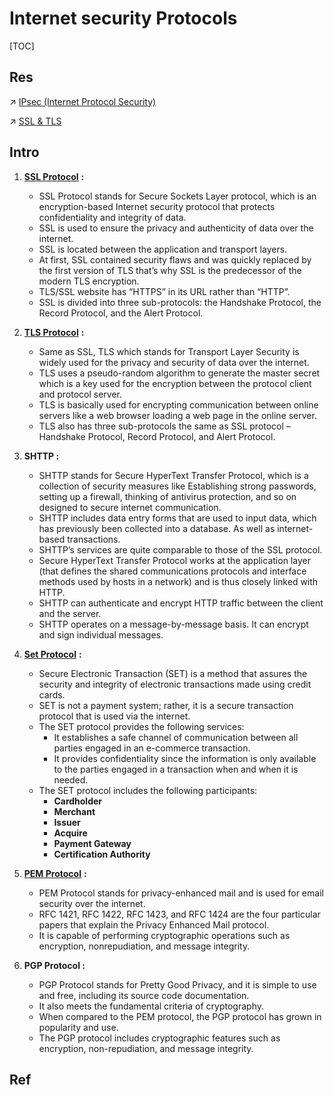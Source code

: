 # Internet security Protocols

[TOC]



## Res
↗ [IPsec (Internet Protocol Security)](../../../../../CyberSecurity/Network%20Security/🏇%20Network%20Security%20Basics%20&%20Protocols/🫱🏻‍🫲🏿%20Network%20Layer%20Security%20Protocols/IPsec%20(Internet%20Protocol%20Security)/IPsec%20(Internet%20Protocol%20Security).md)

↗ [SSL & TLS](../../../../../CyberSecurity/Network%20Security/🏇%20Network%20Security%20Basics%20&%20Protocols/🚉%20Transportation%20Layer%20Security%20Protocols/SSL%20&%20TLS/SSL%20&%20TLS.md)



## Intro
1.  [**SSL Protocol**](https://www.geeksforgeeks.org/secure-socket-layer-ssl/) **:** 
    - SSL Protocol stands for Secure Sockets Layer protocol, which is an encryption-based Internet security protocol that protects confidentiality and integrity of data.
    - SSL is used to ensure the privacy and authenticity of data over the internet.
    - SSL is located between the application and transport layers.
    - At first, SSL contained security flaws and was quickly replaced by the first version of TLS that’s why SSL is the predecessor of the modern TLS encryption.
    - TLS/SSL website has “HTTPS” in its URL rather than “HTTP”.
    - SSL is divided into three sub-protocols: the Handshake Protocol, the Record Protocol, and the Alert Protocol.

2.  [**TLS Protocol**](https://write.geeksforgeeks.org/post/3143483) **:**
    - Same as SSL, TLS which stands for Transport Layer Security is widely used for the privacy and security of data over the internet.
    - TLS uses a pseudo-random algorithm to generate the master secret which is a key used for the encryption between the protocol client and protocol server.
    - TLS is basically used for encrypting communication between online servers like a web browser loading a web page in the online server.
    - TLS also has three sub-protocols the same as SSL protocol – Handshake Protocol, Record Protocol, and Alert Protocol.

3.  **SHTTP :** 
    - SHTTP stands for Secure HyperText Transfer Protocol, which is a collection of security measures like Establishing strong passwords, setting up a firewall, thinking of antivirus protection, and so on designed to secure internet communication.
    - SHTTP includes data entry forms that are used to input data, which has previously been collected into a database. As well as internet-based transactions.
    - SHTTP’s services are quite comparable to those of the SSL protocol.
    - Secure HyperText Transfer Protocol works at the application layer (that defines the shared communications protocols and interface methods used by hosts in a network) and is thus closely linked with HTTP.
    - SHTTP can authenticate and encrypt HTTP traffic between the client and the server.
    - SHTTP operates on a message-by-message basis. It can encrypt and sign individual messages.

4.  [**Set Protocol**](https://www.geeksforgeeks.org/secure-electronic-transaction-set-protocol/) **:**
    - Secure Electronic Transaction (SET) is a method that assures the security and integrity of electronic transactions made using credit cards.
    - SET is not a payment system; rather, it is a secure transaction protocol that is used via the internet.
    - The SET protocol provides the following services:
        - It establishes a safe channel of communication between all parties engaged in an e-commerce transaction.
        - It provides confidentiality since the information is only available to the parties engaged in a transaction when and when it is needed.
    - The SET protocol includes the following participants:
        - **Cardholder**
        - **Merchant**
        - **Issuer**
        - **Acquire**
        - **Payment Gateway**
        - **Certification Authority**

5.  [**PEM Protocol**](https://www.geeksforgeeks.org/privacy-enhanced-mail-pem-and-its-working/) **:**
    - PEM Protocol stands for privacy-enhanced mail and is used for email security over the internet.
    - RFC 1421, RFC 1422, RFC 1423, and RFC 1424 are the four particular papers that explain the Privacy Enhanced Mail protocol.
    - It is capable of performing cryptographic operations such as encryption, nonrepudiation, and message integrity.

6.  **PGP Protocol :**
    - PGP Protocol stands for Pretty Good Privacy, and it is simple to use and free, including its source code documentation.
    - It also meets the fundamental criteria of cryptography.
    - When compared to the PEM protocol, the PGP protocol has grown in popularity and use.
    - The PGP protocol includes cryptographic features such as encryption, non-repudiation, and message integrity.



## Ref
[Types of Internet Security Protocols]: https://www.geeksforgeeks.org/types-of-internet-security-protocols/

